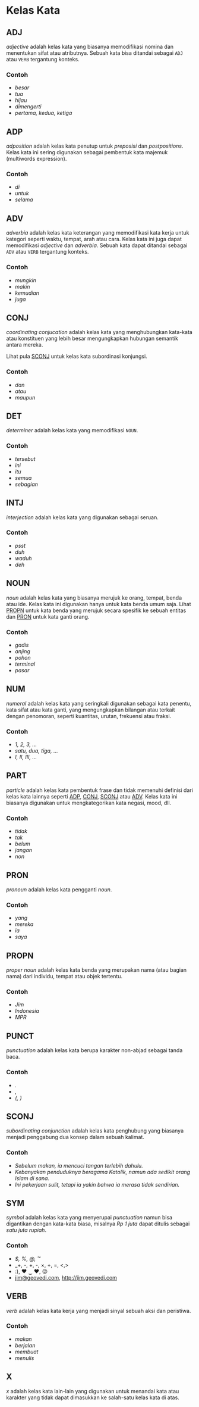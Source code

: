 # Kelas Kata


## ADJ

_adjective_ adalah kelas kata yang biasanya memodifikasi nomina dan
menentukan sifat atau atributnya. Sebuah kata bisa ditandai sebagai `ADJ`
atau `VERB` tergantung konteks.

### Contoh

- _besar_
- _tua_
- _hijau_
- _dimengerti_
- _pertama, kedua, ketiga_


## ADP

_adposition_ adalah kelas kata penutup untuk _preposisi_ dan _postpositions_.
Kelas kata ini sering digunakan sebagai pembentuk kata majemuk (multiwords
expression).

### Contoh

- _di_
- _untuk_
- _selama_


## ADV

_adverbia_ adalah kelas kata keterangan yang memodifikasi kata kerja untuk
kategori seperti waktu, tempat, arah atau cara. Kelas kata ini juga dapat
memodifikasi _adjective_ dan _adverbia_. Sebuah kata dapat ditandai sebagai
`ADV` atau `VERB` tergantung konteks.

### Contoh

- _mungkin_
- _makin_
- _kemudian_
- _juga_


## CONJ

_coordinating conjucation_ adalah kelas kata yang menghubungkan kata-kata
atau konstituen yang lebih besar mengungkapkan hubungan semantik antara
mereka.

Lihat pula [SCONJ]() untuk kelas kata subordinasi konjungsi.

### Contoh

- _dan_
- _atau_
- _maupun_


## DET

_determiner_ adalah kelas kata yang memodifikasi `NOUN`.

### Contoh

- _tersebut_
- _ini_
- _itu_
- _semua_
- _sebagian_


## INTJ

_interjection_ adalah kelas kata yang digunakan sebagai seruan.

### Contoh

- _psst_
- _duh_
- _waduh_
- _deh_


## NOUN

_noun_ adalah kelas kata yang biasanya merujuk ke orang, tempat, benda atau
ide. Kelas kata ini digunakan hanya untuk kata benda umum saja. Lihat
[PROPN]() untuk kata benda yang merujuk secara spesifik ke sebuah entitas dan
[PRON]() untuk kata ganti orang.

### Contoh

- _gadis_
- _anjing_
- _pohon_
- _terminal_
- _pasar_


## NUM

_numeral_ adalah kelas kata yang seringkali digunakan sebagai kata penentu,
kata sifat atau kata ganti, yang mengungkapkan bilangan atau terkait dengan
penomoran, seperti kuantitas, urutan, frekuensi atau fraksi.

### Contoh

- _1, 2, 3, ..._
- _satu, dua, tiga, ..._
- _I, II, III, ..._


## PART

_particle_ adalah kelas kata pembentuk frase dan tidak memenuhi definisi dari
kelas kata lainnya seperti [ADP](), [CONJ](), [SCONJ]() atau [ADV](). Kelas
kata ini biasanya digunakan untuk mengkategorikan kata negasi, mood, dll.

### Contoh

- _tidak_
- _tak_
- _belum_
- _jangan_
- _non_


## PRON

_pronoun_ adalah kelas kata pengganti _noun_.

### Contoh

- _yang_
- _mereka_
- _ia_
- _saya_


## PROPN

_proper noun_ adalah kelas kata benda yang merupakan nama (atau bagian nama)
dari individu, tempat atau objek tertentu.

### Contoh

- _Jim_
- _Indonesia_
- _MPR_


## PUNCT

_punctuation_ adalah kelas kata berupa karakter non-abjad sebagai tanda baca.

### Contoh

- _._
- _,_
- _(, )_


## SCONJ

_subordinating conjunction_ adalah kelas kata penghubung yang biasanya menjadi
penggabung dua konsep dalam sebuah kalimat.

### Contoh

- *Sebelum* _makan, ia mencuci tangan terlebih dahulu._
- _Kebanyakan penduduknya beragama Katolik,_ *namun* _ada sedikit orang Islam di sana._
- _Ini pekerjaan sulit,_ *tetapi* _ia yakin_ *bahwa* _ia merasa tidak sendirian._


## SYM

_symbol_ adalah kelas kata yang menyerupai _punctuation_ namun bisa digantikan
dengan kata-kata biasa, misalnya _Rp 1 juta_ dapat ditulis sebagai _satu juta
rupiah_.

### Contoh

- _$, %, @, ™_
- _+, -, +, -, ×, ÷, =, <,>
- :), ♥ ‿ ♥, 😝
- jim@geovedi.com, http://jim.geovedi.com


## VERB

_verb_ adalah kelas kata kerja yang menjadi sinyal sebuah aksi dan peristiwa.

### Contoh

- _makan_
- _berjalan_
- _membuat_
- _menulis_


## X

_x_ adalah kelas kata lain-lain yang digunakan untuk menandai kata atau
karakter yang tidak dapat dimasukkan ke salah-satu kelas kata di atas.

